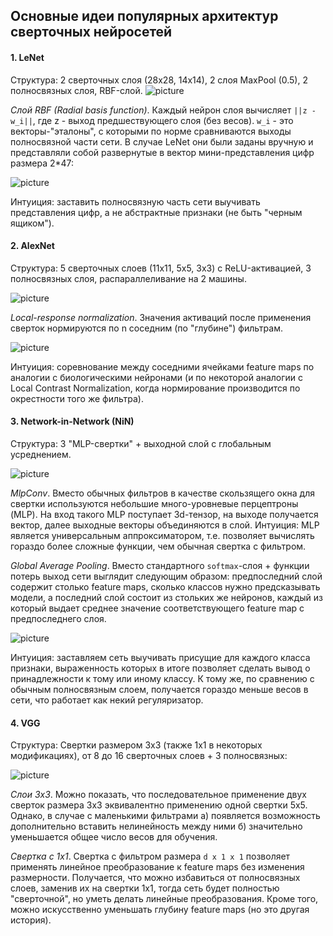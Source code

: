 ## Основные идеи популярных архитектур сверточных нейросетей

#### 1. LeNet
Структура: 2 сверточных слоя (28х28, 14х14), 2 слоя MaxPool (0.5), 2 полносвязных слоя, RBF-слой.
![picture][lenet-arch]

*Слой RBF (Radial basis function)*. Каждый нейрон слоя вычисляет `||z - w_i||`, где z - выход предшествующего слоя (без весов). `w_i` - это векторы-"эталоны", с которыми по норме сравниваются выходы полносвязной части сети. В случае LeNet они были заданы вручную и представляли собой развернутые в вектор мини-представления цифр размера 2*47:

![picture][lenet-rbf]

Интуиция: заставить полносвязную часть сети выучивать представления цифр, а не абстрактные признаки (не быть "черным ящиком").

[lenet-arch]: https://www.researchgate.net/profile/Haohan_Wang/publication/282997080/figure/fig10/AS:305939199610894@1449952997905/Figure-10-Architecture-of-LeNet-5-one-of-the-first-initial-architectures-of-CNN.png
[lenet-rbf]: https://pp.userapi.com/c836322/v836322596/36acb/2fDPME0MXhY.jpg

#### 2. AlexNet
Структура: 5 сверточных слоев (11x11, 5x5, 3x3) с ReLU-активацией, 3 полносвязных слоя, распараллеливание на 2 машины.

![picture][alexnet-arch]

*Local-response normalization*. Значения активаций после применения сверток нормируются по n соседним (по "глубине") фильтрам. 

![picture][alexnet-lrn]

Интуиция: соревнование между соседними ячейками feature maps по аналогии с биологическими нейронами (и по некоторой аналогии с Local Contrast Normalization, когда нормирование производится по окрестности того же фильтра).

[alexnet-arch]: https://pp.userapi.com/c836322/v836322596/36ad3/eMoNe-fsnZ0.jpg
[alexnet-lrn]: https://qph.ec.quoracdn.net/main-qimg-c1dade99f98a8d843e235ca836b7b51e

#### 3. Network-in-Network (NiN)
Структура: 3 "MLP-свертки" + выходной слой с глобальным усреднением.

![picture][nin-arch]

*MlpConv*. Вместо обычных фильтров в качестве скользящего окна для свертки используются небольшие много-уровневые перцептроны (MLP). На вход такого MLP поступает 3d-тензор, на выходе получается вектор, далее выходные векторы объединяются в слой.
Интуиция: MLP является универсальным аппроксиматором, т.е. позволяет вычислять гораздо более сложные функции, чем обычная свертка с фильтром.

*Global Average Pooling*. Вместо стандартного `softmax`-слоя + функции потерь выход сети выглядит следующим образом: предпоследний слой содержит столько feature maps, сколько классов нужно предсказывать модели, а последний слой состоит из стольких же нейронов, каждый из который выдает среднее значение соответствующего feature map с предпоследнего слоя.

![picture][nin-gap]

Интуиция: заставляем сеть выучивать присущие для каждого класса признаки, выраженность которых в итоге позволяет сделать вывод о принадлежности к тому или иному классу. К тому же, по сравнению с обычным полносвязным слоем, получается гораздо меньше весов в сети, что работает как некий регуляризатор.

[nin-arch]: https://pp.userapi.com/c836322/v836322596/36adb/aNIsVmHVtEw.jpg
[nin-gap]: https://pp.userapi.com/c836322/v836322596/36ae2/eD7VfiIAEF4.jpg

#### 4. VGG
Структура: Свертки размером 3х3 (также 1х1 в некоторых модификациях), от 8 до 16 сверточных слоев + 3 полносвязных:

![picture][vgg-arch]

*Слои 3х3*. Можно показать, что последовательное применение двух сверток размера 3x3 эквивалентно применению одной свертки 5x5. Однако, в случае с маленькими фильтрами а) появляется возможность дополнительно вставить нелинейность между ними б) значительно уменьшается общее число весов для обучения.

*Свертка с 1x1*. Свертка с фильтром размера `d x 1 x 1` позволяет применять линейное преобразование к feature maps без изменения размерности. Получается, что можно избавиться от полносвязных слоев, заменив их на свертки 1х1, тогда сеть будет полностью "сверточной", но уметь делать линейные преобразования. Кроме того, можно искусственно уменьшать глубину feature maps (но это другая история).

[vgg-arch]: https://pp.userapi.com/c836322/v836322596/36af7/NMBEFwtWjEA.jpg
